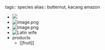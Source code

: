 tags:: species
alias:: butternut, kacang amazon

- ![](https://peach-geographical-bat-397.mypinata.cloud/ipfs/QmbjL4zdufhoHeXo1JXTkmsSjJeYzWocdMK4YbUifSEqtK)
- ![image.png](https://peach-geographical-bat-397.mypinata.cloud/ipfs/QmQfmSAcVXeqSBz9xxYpffLS1B572NfcTZhFFMkAT61dYL)
- ![image.png](https://peach-geographical-bat-397.mypinata.cloud/ipfs/QmVWSLmXuQsD1Wtv4kawXM7y4mAzzJd6WPZaghtii7jqAk)
- ![Latin wife](https://peach-geographical-bat-397.mypinata.cloud/ipfs/QmUwm4t1Scvm6kmDTqBqEzExwnyDD55jAD7vuThTna9zAy)
- products
	- [[fruit]]